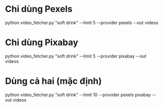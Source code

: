 # Chỉ dùng Pexels

python video_fetcher.py "soft drink" --limit 5 --provider pexels --out videos

# Chỉ dùng Pixabay

python video_fetcher.py "soft drink" --limit 5 --provider pixabay --out videos

# Dùng cả hai (mặc định)

python video_fetcher.py "soft drink" --limit 10 --provider pexels pixabay --out videos
